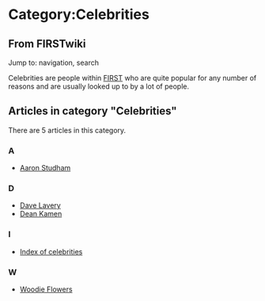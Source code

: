 # Category:Celebrities

## From FIRSTwiki

Jump to: navigation, search

Celebrities are people within [FIRST](first) who are quite popular for any number of reasons and are usually looked up to by a lot of people.

## Articles in category "Celebrities"

There are 5 articles in this category.

### A

- [Aaron Studham](Aaron_Studham "Aaron Studham")

### D

- [Dave Lavery](Dave_Lavery "Dave Lavery")
- [Dean Kamen](Dean_Kamen "Dean Kamen")

### I

- [Index of celebrities](Index_of_celebrities "Index of celebrities")

### W

- [Woodie Flowers](Woodie_Flowers "Woodie Flowers")

